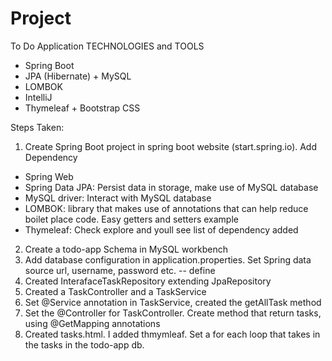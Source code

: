 # Project

To Do Application
TECHNOLOGIES and TOOLS
- Spring Boot
- JPA (Hibernate) + MySQL
- LOMBOK
- IntelliJ
- Thymeleaf + Bootstrap CSS

Steps Taken:
1. Create Spring Boot project in spring boot website (start.spring.io). Add Dependency
- Spring Web
- Spring Data JPA: Persist data in storage, make use of MySQL database
- MySQL driver: Interact with MySQL database
- LOMBOK: library that makes use of annotations that can help reduce boilet place code. Easy getters and setters example
- Thymeleaf:
  Check explore and youll see list of dependency added
  
2. Create a todo-app Schema in MySQL workbench
3. Add database configuration in application.properties. Set Spring data source url, username, password etc. -- define
4. Created InterafaceTaskRepository extending JpaRepository
5. Created a TaskController and a TaskService
6. Set @Service annotation in TaskService, created the getAllTask method
7. Set the @Controller for TaskController. Create method that return tasks, using @GetMapping annotations
8. Created tasks.html. I added thmymleaf. Set a for each loop that takes in the tasks in the todo-app db. 
